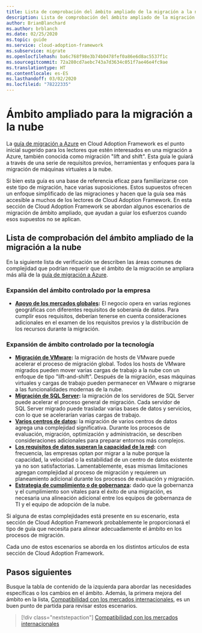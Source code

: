 ```yaml
---
title: Lista de comprobación del ámbito ampliado de la migración a la nube
description: Lista de comprobación del ámbito ampliado de la migración a la nube
author: BrianBlanchard
ms.author: brblanch
ms.date: 02/25/2020
ms.topic: guide
ms.service: cloud-adoption-framework
ms.subservice: migrate
ms.openlocfilehash: ba6c768f98e3b74b0478fef0a86e6d8ac5537f1c
ms.sourcegitcommit: 72a280cd7aebc743a7d3634c051f7ae46e4fc9ae
ms.translationtype: HT
ms.contentlocale: es-ES
ms.lasthandoff: 03/02/2020
ms.locfileid: "78222335"
---
```

# <a name="expanded-scope-for-cloud-migration"></a>Ámbito ampliado para la migración a la nube

La [guía de migración a Azure](../azure-migration-guide/index.md) en Cloud Adoption Framework es el punto inicial sugerido para los lectores que estén interesados en una migración a Azure, también conocida como migración "lift and shift". Esta guía le guiará a través de una serie de requisitos previos, herramientas y enfoques para la migración de máquinas virtuales a la nube.

Si bien esta guía es una base de referencia eficaz para familiarizarse con este tipo de migración, hace varias suposiciones. Estos supuestos ofrecen un enfoque simplificado de las migraciones y hacen que la guía sea más accesible a muchos de los lectores de Cloud Adoption Framework. En esta sección de Cloud Adoption Framework se abordan algunos escenarios de migración de ámbito ampliado, que ayudan a guiar los esfuerzos cuando esos supuestos no se aplican.

## <a name="cloud-migration-expanded-scope-checklist"></a>Lista de comprobación del ámbito ampliado de la migración a la nube

En la siguiente lista de verificación se describen las áreas comunes de complejidad que podrían requerir que el ámbito de la migración se ampliara más allá de la [guía de migración a Azure](../azure-migration-guide/index.md).

### <a name="business-driven-scope-expansion"></a>Expansión del ámbito controlado por la empresa

- **[Apoyo de los mercados globales](../../decision-guides/regions/index.md):** El negocio opera en varias regiones geográficas con diferentes requisitos de soberanía de datos. Para cumplir esos requisitos, deberían tenerse en cuenta consideraciones adicionales en el examen de los requisitos previos y la distribución de los recursos durante la migración.

### <a name="technology-driven-scope-expansion"></a>Expansión de ámbito controlado por la tecnología

- **[Migración de VMware](./vmware-host.md):** la migración de hosts de VMware puede acelerar el proceso de migración global. Todos los hosts de VMware migrados pueden mover varias cargas de trabajo a la nube con un enfoque de tipo "lift-and-shift". Después de la migración, esas máquinas virtuales y cargas de trabajo pueden permanecer en VMware o migrarse a las funcionalidades modernas de la nube.
- **[Migración de SQL Server](./sql-migration.md):** la migración de los servidores de SQL Server puede acelerar el proceso general de migración. Cada servidor de SQL Server migrado puede trasladar varias bases de datos y servicios, con lo que se acelerarían varias cargas de trabajo.
- **[Varios centros de datos](./multiple-datacenters.md):** la migración de varios centros de datos agrega una complejidad significativa. Durante los procesos de evaluación, migración, optimización y administración, se describen consideraciones adicionales para preparar entornos más complejos.
- **[Los requisitos de datos superan la capacidad de la red](./network-capacity-exceeded.md):** con frecuencia, las empresas optan por migrar a la nube porque la capacidad, la velocidad o la estabilidad de un centro de datos existente ya no son satisfactorias. Lamentablemente, esas mismas limitaciones agregan complejidad al proceso de migración y requieren un planeamiento adicional durante los procesos de evaluación y migración.
- **[Estrategia de cumplimiento o de gobernanza](./governance-or-compliance.md):** dado que la gobernanza y el cumplimiento son vitales para el éxito de una migración, es necesaria una alineación adicional entre los equipos de gobernanza de TI y el equipo de adopción de la nube.

Si alguna de estas complejidades está presente en su escenario, esta sección de Cloud Adoption Framework probablemente le proporcionará el tipo de guía que necesita para alinear adecuadamente el ámbito en los procesos de migración.

Cada uno de estos escenarios se aborda en los distintos artículos de esta sección de Cloud Adoption Framework.

## <a name="next-steps"></a>Pasos siguientes

Busque la tabla de contenido de la izquierda para abordar las necesidades específicas o los cambios en el ámbito. Además, la primera mejora del ámbito en la lista, [Compatibilidad con los mercados internacionales](../../decision-guides/regions/index.md), es un buen punto de partida para revisar estos escenarios.

> [!div class="nextstepaction"]
> [Compatibilidad con los mercados internacionales](../../decision-guides/regions/index.md)
